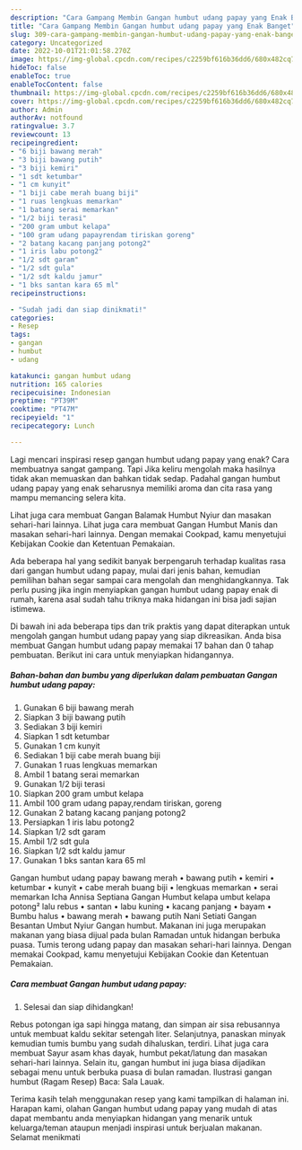 ```yaml
---
description: "Cara Gampang Membin Gangan humbut udang papay yang Enak Banget"
title: "Cara Gampang Membin Gangan humbut udang papay yang Enak Banget"
slug: 309-cara-gampang-membin-gangan-humbut-udang-papay-yang-enak-banget
category: Uncategorized
date: 2022-10-01T21:01:58.270Z
image: https://img-global.cpcdn.com/recipes/c2259bf616b36dd6/680x482cq70/gangan-humbut-udang-papay-foto-resep-utama.jpg
hideToc: false
enableToc: true
enableTocContent: false
thumbnail: https://img-global.cpcdn.com/recipes/c2259bf616b36dd6/680x482cq70/gangan-humbut-udang-papay-foto-resep-utama.jpg
cover: https://img-global.cpcdn.com/recipes/c2259bf616b36dd6/680x482cq70/gangan-humbut-udang-papay-foto-resep-utama.jpg
author: Admin
authorAv: notfound
ratingvalue: 3.7
reviewcount: 13
recipeingredient:
- "6 biji bawang merah"
- "3 biji bawang putih"
- "3 biji kemiri"
- "1 sdt ketumbar"
- "1 cm kunyit"
- "1 biji cabe merah buang biji"
- "1 ruas lengkuas memarkan"
- "1 batang serai memarkan"
- "1/2 biji terasi"
- "200 gram umbut kelapa"
- "100 gram udang papayrendam tiriskan goreng"
- "2 batang kacang panjang potong2"
- "1 iris labu potong2"
- "1/2 sdt garam"
- "1/2 sdt gula"
- "1/2 sdt kaldu jamur"
- "1 bks santan kara 65 ml"
recipeinstructions:

- "Sudah jadi dan siap dinikmati!"
categories:
- Resep
tags:
- gangan
- humbut
- udang

katakunci: gangan humbut udang 
nutrition: 165 calories
recipecuisine: Indonesian
preptime: "PT39M"
cooktime: "PT47M"
recipeyield: "1"
recipecategory: Lunch

---
```



Lagi mencari inspirasi resep gangan humbut udang papay yang enak? Cara membuatnya sangat gampang. Tapi Jika keliru mengolah maka hasilnya tidak akan memuaskan dan bahkan tidak sedap. Padahal gangan humbut udang papay yang enak seharusnya memiliki aroma dan cita rasa yang mampu memancing selera kita.


Lihat juga cara membuat Gangan Balamak Humbut Nyiur dan masakan sehari-hari lainnya. Lihat juga cara membuat Gangan Humbut Manis dan masakan sehari-hari lainnya. Dengan memakai Cookpad, kamu menyetujui Kebijakan Cookie dan Ketentuan Pemakaian.

Ada beberapa hal yang sedikit banyak berpengaruh terhadap kualitas rasa dari gangan humbut udang papay, mulai dari jenis bahan, kemudian pemilihan bahan segar sampai cara mengolah dan menghidangkannya. Tak perlu pusing jika ingin menyiapkan gangan humbut udang papay enak di rumah, karena asal sudah tahu triknya maka hidangan ini bisa jadi sajian istimewa.


Di bawah ini ada beberapa tips dan trik praktis yang dapat diterapkan untuk mengolah gangan humbut udang papay yang siap dikreasikan. Anda bisa membuat Gangan humbut udang papay memakai 17 bahan dan 0 tahap pembuatan. Berikut ini cara untuk menyiapkan hidangannya.

<!--inarticleads1-->

##### Bahan-bahan dan bumbu yang diperlukan dalam pembuatan Gangan humbut udang papay:

1. Gunakan 6 biji bawang merah
1. Siapkan 3 biji bawang putih
1. Sediakan 3 biji kemiri
1. Siapkan 1 sdt ketumbar
1. Gunakan 1 cm kunyit
1. Sediakan 1 biji cabe merah buang biji
1. Gunakan 1 ruas lengkuas memarkan
1. Ambil 1 batang serai memarkan
1. Gunakan 1/2 biji terasi
1. Siapkan 200 gram umbut kelapa
1. Ambil 100 gram udang papay,rendam tiriskan, goreng
1. Gunakan 2 batang kacang panjang potong2
1. Persiapkan 1 iris labu potong2
1. Siapkan 1/2 sdt garam
1. Ambil 1/2 sdt gula
1. Siapkan 1/2 sdt kaldu jamur
1. Gunakan 1 bks santan kara 65 ml


Gangan humbut udang papay bawang merah • bawang putih • kemiri • ketumbar • kunyit • cabe merah buang biji • lengkuas memarkan • serai memarkan Icha Annisa Septiana Gangan Humbut kelapa umbut kelapa potong² lalu rebus • santan • labu kuning • kacang panjang • bayam • Bumbu halus • bawang merah • bawang putih Nani Setiati Gangan Besantan Umbut Nyiur Gangan humbut. Makanan ini juga merupakan makanan yang biasa dijual pada bulan Ramadan untuk hidangan berbuka puasa. Tumis terong udang papay dan masakan sehari-hari lainnya. Dengan memakai Cookpad, kamu menyetujui Kebijakan Cookie dan Ketentuan Pemakaian. 

<!--inarticleads2-->

##### Cara membuat Gangan humbut udang papay:


1. Selesai dan siap dihidangkan!

Rebus potongan iga sapi hingga matang, dan simpan air sisa rebusannya untuk membuat kaldu sekitar setengah liter. Selanjutnya, panaskan minyak kemudian tumis bumbu yang sudah dihaluskan, terdiri. Lihat juga cara membuat Sayur asam khas dayak, humbut pekat/latung dan masakan sehari-hari lainnya. Selain itu, gangan humbut ini juga biasa dijadikan sebagai menu untuk berbuka puasa di bulan ramadan. Ilustrasi gangan humbut (Ragam Resep) Baca: Sala Lauak. 

Terima kasih telah menggunakan resep yang kami tampilkan di halaman ini. Harapan kami, olahan Gangan humbut udang papay yang mudah di atas dapat membantu anda menyiapkan hidangan yang menarik untuk keluarga/teman ataupun menjadi inspirasi untuk berjualan makanan. Selamat menikmati
